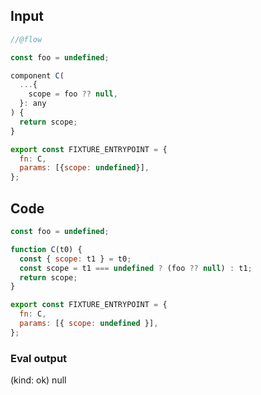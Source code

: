 
## Input

```javascript
//@flow

const foo = undefined;

component C(
  ...{
    scope = foo ?? null,
  }: any
) {
  return scope;
}

export const FIXTURE_ENTRYPOINT = {
  fn: C,
  params: [{scope: undefined}],
};

```

## Code

```javascript
const foo = undefined;

function C(t0) {
  const { scope: t1 } = t0;
  const scope = t1 === undefined ? (foo ?? null) : t1;
  return scope;
}

export const FIXTURE_ENTRYPOINT = {
  fn: C,
  params: [{ scope: undefined }],
};

```
      
### Eval output
(kind: ok) null